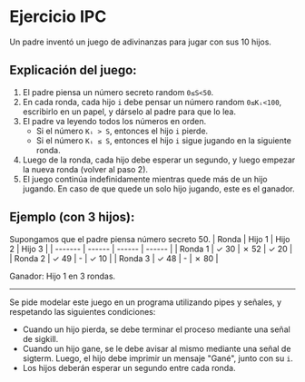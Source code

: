 # Ejercicio IPC

Un padre inventó un juego de adivinanzas para jugar con sus 10 hijos.

## Explicación del juego:
1) El padre piensa un número secreto random `0≤S<50`.
2) En cada ronda, cada hijo `i` debe pensar un número random `0≤Kᵢ<100`, escribirlo en un papel, y dárselo al padre para que lo lea.
3) El padre va leyendo todos los números en orden.
    - Si el número `Kᵢ > S`, entonces el hijo `i` pierde.
    - Si el número `Kᵢ ≤ S`, entonces el hijo `i` sigue jugando en la siguiente ronda.
4) Luego de la ronda, cada hijo debe esperar un segundo, y luego empezar la nueva ronda (volver al paso 2).
5) El juego continúa indefinidamente mientras quede más de un hijo jugando. En caso de que quede un solo hijo jugando, este es el ganador.


## Ejemplo (con 3 hijos):
Supongamos que el padre piensa número secreto 50.
|  Ronda  | Hijo 1 | Hijo 2 | Hijo 3 |
| ------- | ------ | ------ | ------ |
| Ronda 1 |   ✓ 30 |   ✗ 52 |   ✓ 20 |
| Ronda 2 |   ✓ 49 |     -  |   ✓ 10 |
| Ronda 3 |   ✓ 48 |     -  |   ✗ 80 |

Ganador: Hijo 1 en 3 rondas.

---

Se pide modelar este juego en un programa utilizando pipes y señales, y respetando las siguientes condiciones:
- Cuando un hijo pierda, se debe terminar el proceso mediante una señal de sigkill.
- Cuando un hijo gane, se le debe avisar al mismo mediante una señal de sigterm. Luego, el hijo debe imprimir un mensaje "Gané", junto con su `i`.
- Los hijos deberán esperar un segundo entre cada ronda.
